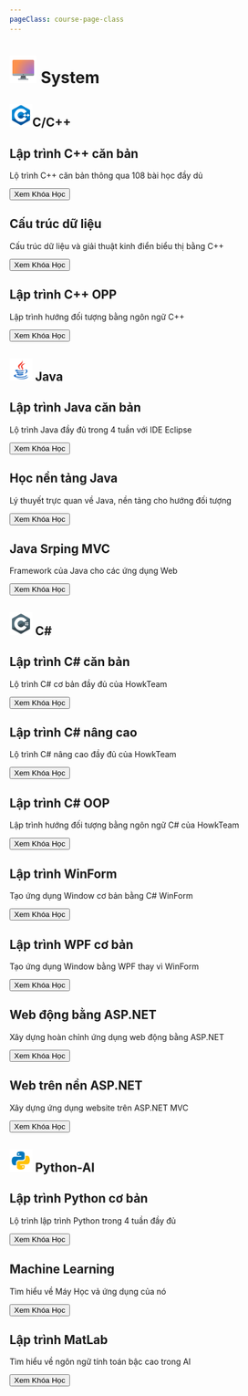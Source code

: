```yaml
---
pageClass: course-page-class
---
```

# <img src="https://raw.githubusercontent.com/Zenfection/Image/master/2021/09/03-18-01-40-icons8-imac.png"> System

## <img src="https://raw.githubusercontent.com/Zenfection/Image/master/2021/09/03-17-58-32-23-23-51-15-icons8_c%2B%2B_48px_2.png" width="40">C/C++

<main class="zencourse">
  <div class="zencard" style='background-image: url(/images/docs/course/system/1/1.png);'>
    <div class="content">
      <h2 class="zentitle">Lập trình C++ căn bản</h2>
      <p class="copy">Lộ trình C++ căn bản thông qua 108 bài học đầy dủ</p>
      <a href="/course/system/c/1/1.html" target=”_blank”><button class="zenbtn">Xem Khóa Học</button></a>
    </div>
  </div>
    <div class="zencard" style="background-image: url(/images/docs/course/system/1/2.png);">
      <div class="content">
        <h2 class="zentitle">Cấu trúc dữ liệu</h2>
        <p class="copy">Cấu trúc dữ liệu và giải thuật kinh điển biểu thị bằng C++</p>
        <a href="/course/system/c/2/1.html" target=”_blank”><button class="zenbtn">Xem Khóa Học</button></a>
      </div>
    </div>
    <div class="zencard" style="background-image: url(/images/docs/course/system/1/3.png);">
      <div class="content">
        <h2 class="zentitle">Lập trình C++ OPP</h2>
        <p class="copy">Lập trình hướng đối tượng bằng ngôn ngữ C++</p>
        <a href="/course/system/c/3/1.html" target=”_blank”><button class="zenbtn">Xem Khóa Học</button></a>
      </div>
    </div>
</main>

## <img src="https://raw.githubusercontent.com/Zenfection/Image/master/2021/09/03-17-57-26-icons8-java.png" width="40"> Java

<main class="zencourse">
  <div class="zencard" style='background-image: url(/images/docs/course/system/2/1.png);'>
    <div class="content">
      <h2 class="zentitle">Lập trình Java căn bản</h2>
      <p class="copy">Lộ trình Java đầy đủ trong 4 tuần với IDE Eclipse</p>
      <a href="https://drive.google.com/drive/folders/1nQTKHf8SDY_MbP-zeUUWElu2-XK8o-80?usp=sharing" target=”_blank”><button class="zenbtn">Xem Khóa Học</button></a>
    </div>
  </div>
    <div class="zencard" style="background-image: url(/images/docs/course/system/2/2.png);">
      <div class="content">
        <h2 class="zentitle">Học nền tảng Java</h2>
        <p class="copy">Lý thuyết trực quan về Java, nền tảng cho hướng đối tượng</p>
        <a href="https://drive.google.com/drive/folders/1P31u3QFvXLGkrgb-Z-cN-AAAMVv5YMBT?usp=sharing" target=”_blank”><button class="zenbtn">Xem Khóa Học</button></a>
      </div>
    </div>
    <div class="zencard" style="background-image: url(/images/docs/course/system/2/3.png);">
      <div class="content">
        <h2 class="zentitle">Java Srping MVC</h2>
        <p class="copy">Framework của Java cho các ứng dụng Web</p>
        <a href="https://drive.google.com/drive/folders/19vJFgr3ZeqV9ixrU-On5cSbkyFxZVcex?usp=sharing" target=”_blank”><button class="zenbtn">Xem Khóa Học</button></a>
      </div>
    </div>
</main>

## <img src="https://raw.githubusercontent.com/Zenfection/Image/master/2021/09/03-17-58-40-23-23-50-44-icons8_c_sharp_logo_48px.png" width="40"> C#  

<main class="zencourse">
  <div class="zencard" style='background-image: url(/images/docs/course/system/3/1.png);'>
    <div class="content">
      <h2 class="zentitle">Lập trình C# căn bản</h2>
      <p class="copy">Lộ trình C# cơ bản đầy đủ của HowkTeam</p>
      <a href="https://www.howkteam.vn/course/khoa-hoc-lap-trinh-c-can-ban-1" target=”_blank”><button class="zenbtn">Xem Khóa Học</button></a>
    </div>
  </div>
    <div class="zencard" style="background-image: url(/images/docs/course/system/3/2.png);">
      <div class="content">
        <h2 class="zentitle">Lập trình C# nâng cao</h2>
        <p class="copy">Lộ trình C# nâng cao đầy đủ của HowkTeam</p>
        <a href="https://www.howkteam.vn/course/khoa-hoc-lap-trinh-c-nang-cao-39" target=”_blank”><button class="zenbtn">Xem Khóa Học</button></a>
      </div>
    </div>
    <div class="zencard" style="background-image: url(/images/docs/course/system/3/3.png);">
      <div class="content">
        <h2 class="zentitle">Lập trình C# OOP</h2>
        <p class="copy">Lập trình hướng đối tượng bằng ngôn ngữ C# của HowkTeam</p>
        <a href="https://www.howkteam.vn/course/lap-trinh-oop-voi-c-32" target=”_blank”><button class="zenbtn">Xem Khóa Học</button></a>
      </div>
    </div>
    <div class="zencard" style="background-image: url(/images/docs/course/system/3/4.png);">
      <div class="content">
        <h2 class="zentitle">Lập trình WinForm</h2>
        <p class="copy">Tạo ứng dụng Window cơ bản bằng C# WinForm</p>
        <a href="https://www.howkteam.vn/course/lap-trinh-winform-co-ban-27" target=”_blank”><button class="zenbtn">Xem Khóa Học</button></a>
      </div>
    </div>
</main>

<main class="zencourse">
  <div class="zencard" style='background-image: url(/images/docs/course/system/3/5.png);'>
    <div class="content">
      <h2 class="zentitle">Lập trình WPF cơ bản</h2>
      <p class="copy">Tạo ứng dụng Window bằng WPF thay vì WinForm</p>
      <a href="https://www.howkteam.vn/course/khoa-hoc-lap-trinh-c-can-ban-1" target=”_blank”><button class="zenbtn">Xem Khóa Học</button></a>
    </div>
  </div>
    <div class="zencard" style="background-image: url(/images/docs/course/system/3/6.png);">
      <div class="content">
        <h2 class="zentitle">Web động bằng ASP.NET</h2>
        <p class="copy">Xây dựng hoàn chỉnh ứng dụng web động bằng ASP.NET</p>
        <a href="https://drive.google.com/drive/folders/1Cn7TB7SBfdnX9pQg2NnxeQrqD1r07Z46?usp=sharing" target=”_blank”><button class="zenbtn">Xem Khóa Học</button></a>
      </div>
    </div>
    <div class="zencard" style="background-image: url(/images/docs/course/system/3/7.png);">
      <div class="content">
        <h2 class="zentitle">Web trên nền ASP.NET</h2>
        <p class="copy">Xây dựng ứng dụng website trên ASP.NET MVC</p>
        <a href="https://drive.google.com/drive/folders/1DiGOC_Vik30esgjEyY-Lw8mt_Eaf2J6l?usp=sharing" target=”_blank”><button class="zenbtn">Xem Khóa Học</button></a>
      </div>
    </div>
</main>

## <img src="https://raw.githubusercontent.com/Zenfection/Image/master/2021/09/03-18-00-39-icons8-python.png" width="40"> Python-AI

<main class="zencourse">
  <div class="zencard" style="background-image: url(/images/docs/course/system/4/1.png);">
    <div class="content">
      <h2 class="zentitle">Lập trình Python cơ bản</h2>
      <p class="copy">Lộ trình lập trình Python trong 4 tuần đầy đủ</p>
      <a href="https://drive.google.com/drive/folders/1TfALAxoCC44ccSMvLblHz_QItFiCA020?usp=sharing" target=”_blank”><button class="zenbtn">Xem Khóa Học</button></a>
    </div>
  </div>

  <div class="zencard" style="background-image: url(/images/docs/course/system/4/2.png);">
    <div class="content">
      <h2 class="zentitle">Machine Learning</h2>
      <p class="copy">Tìm hiểu về Máy Học vả ứng dụng của nó</p>
      <a href="https://drive.google.com/drive/folders/1Wel3tuwPg8mTywaTlLE6AHKaoeXWU4mw?usp=sharing" target=”_blank”><button class="zenbtn">Xem Khóa Học</button></a>
    </div>
  </div>

  <div class="zencard" style="background-image: url(/images/docs/course/system/4/3.png);">
    <div class="content">
      <h2 class="zentitle">Lập trình MatLab</h2>
      <p class="copy">Tìm hiểu về ngôn ngữ tính toán bậc cao trong AI</p>
      <a href="https://drive.google.com/drive/folders/1aYvZdI6d2IEc3T31TmcTSiuP6y23LHaq?usp=sharing" target=”_blank”><button class="zenbtn">Xem Khóa Học</button></a>
    </div>
  </div>
</main>
